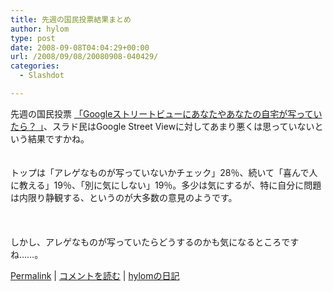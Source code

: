 ```yaml
---
title: 先週の国民投票結果まとめ
author: hylom
type: post
date: 2008-09-08T04:04:29+00:00
url: /2008/09/08/20080908-040429/
categories:
  - Slashdot

---
```

先週の国民投票 [「Googleストリートビューにあなたやあなたの自宅が写っていたら？ 」][1]、スラド民はGoogle Street Viewに対してあまり悪くは思っていないという結果ですかね。  
</br>   
トップは「アレゲなものが写っていないかチェック」28％、続いて「喜んで人に教える」19％、「別に気にしない」19％。多少は気にするが、特に自分に問題は内限り静観する、というのが大多数の意見のようです。</br>  
</br>   
しかし、アレゲなものが写っていたらどうするのかも気になるところですね……。</br> 

   [Permalink][2] |    [コメントを読む][3] |    [hylomの日記][4] 

</br>

 [1]: http://slashdot.jp/pollBooth.pl?qid=376&aid=-1
 [2]: http://slashdot.jp/~hylom/journal/451627
 [3]: http://slashdot.jp/~hylom/journal/451627#acomments
 [4]: http://slashdot.jp/~hylom/journal/